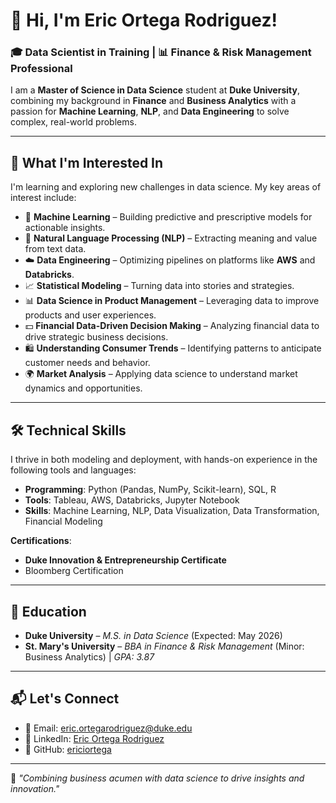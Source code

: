 # 👋 Hi, I'm Eric Ortega Rodriguez!  

### 🎓 **Data Scientist in Training** | 📊 **Finance & Risk Management Professional**  

I am a **Master of Science in Data Science** student at **Duke University**, combining my background in **Finance** and **Business Analytics** with a passion for **Machine Learning**, **NLP**, and **Data Engineering** to solve complex, real-world problems.

---

## 👀 **What I'm Interested In**  

I'm learning and exploring new challenges in data science. My key areas of interest include:  

- 🤖 **Machine Learning** – Building predictive and prescriptive models for actionable insights.  
- 💬 **Natural Language Processing (NLP)** – Extracting meaning and value from text data.  
- ☁️ **Data Engineering** – Optimizing pipelines on platforms like **AWS** and **Databricks**.  
- 📈 **Statistical Modeling** – Turning data into stories and strategies.  
- 📊 **Data Science in Product Management** – Leveraging data to improve products and user experiences.  
- 💵 **Financial Data-Driven Decision Making** – Analyzing financial data to drive strategic business decisions.  
- 🛍️ **Understanding Consumer Trends** – Identifying patterns to anticipate customer needs and behavior.  
- 🌍 **Market Analysis** – Applying data science to understand market dynamics and opportunities.  

---

## 🛠️ **Technical Skills**
I thrive in both modeling and deployment, with hands-on experience in the following tools and languages:

- **Programming**: Python (Pandas, NumPy, Scikit-learn), SQL, R  
- **Tools**: Tableau, AWS, Databricks, Jupyter Notebook  
- **Skills**: Machine Learning, NLP, Data Visualization, Data Transformation, Financial Modeling  

**Certifications**:  
- **Duke Innovation & Entrepreneurship Certificate**  
- Bloomberg Certification  

---

## 🌱 **Education**
- **Duke University** – *M.S. in Data Science* (Expected: May 2026)  
- **St. Mary's University** – *BBA in Finance & Risk Management* (Minor: Business Analytics) | *GPA: 3.87*  

---

## 📬 **Let's Connect**
- 📧 Email: [eric.ortegarodriguez@duke.edu](mailto:eric.ortegarodriguez@duke.edu)  
- 💼 LinkedIn: [Eric Ortega Rodriguez](https://www.linkedin.com/in/eric-ortega-rodriguez-3b510123b/)  
- 🐙 GitHub: [ericiortega](https://github.com/ericiortega)  

---

🌟 *"Combining business acumen with data science to drive insights and innovation."*  
